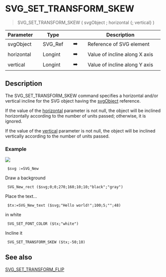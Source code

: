 <!-- SVG_SET_TRANSFORM_SKEW ( objectID ; angleVertical ; angleHorizontal )
 -> objectID (Text)
 -> angleVertical (Real)
 -> angleHorizontal (Real)-->
# SVG_SET_TRANSFORM_SKEW

> SVG_SET_TRANSFORM_SKEW ( svgObject ; horizontal {; vertical} )

| Parameter |     | Type |     |     |     | Description |     |
| --- | --- | --- | --- | --- | --- | --- | --- |
| svgObject |     | SVG_Ref |     | ➡️ |     | Reference of SVG element |     |
| horizontal |     | Longint |     | ➡️ |     | Value of incline along X axis |     |
| vertical |     | Longint |     | ➡️ |     | Value of incline along Y axis |     |

## Description

The SVG_SET_TRANSFORM_SKEW command specifies a horizontal and/or vertical incline for the SVG object having the [svgObject](## "Reference of SVG element") reference.

If the value of the [horizontal](## "Value of incline along X axis") parameter is not null, the object will be inclined horizontally according to the number of units passed; otherwise, it is ignored.

If the value of the [vertical](## "Value of incline along Y axis") parameter is not null, the object will be inclined vertically according to the number of units passed.

### Example  

![](https://doc.4d.com/4Dv19/picture/194371/pict194371.en.png)

```4d
 $svg :=SVG_New   
```

Draw a background  

```4d
 SVG_New_rect ($svg;0;0;270;160;10;10;"black";"gray")  
```

Place the text…  

```4d
 $tx:=SVG_New_text ($svg;"Hello world!";100;5;"";48)  
```

in white  

```4d
 SVG_SET_FONT_COLOR ($tx;"white")  
```

Incline it  

```4d
 SVG_SET_TRANSFORM_SKEW ($tx;-50;10) 
```

## See also

[SVG_SET_TRANSFORM_FLIP](SVG_SET_TRANSFORM_FLIP.md)
